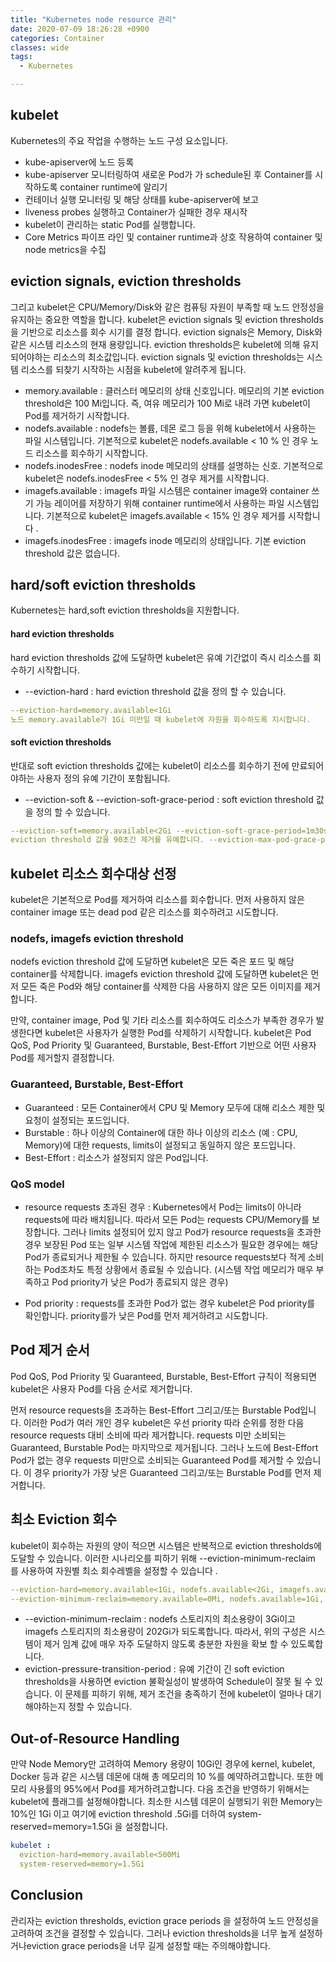 ```yaml
---
title: "Kubernetes node resource 관리"
date: 2020-07-09 18:26:28 +0900
categories: Container
classes: wide
tags:
  - Kubernetes

---
```

## kubelet 
Kubernetes의 주요 작업을 수행하는 노드 구성 요소입니다. 

  * kube-apiserver에 노드 등록
  * kube-apiserver 모니터링하여 새로운 Pod가 가 schedule된 후 Container를 시작하도록 container runtime에 알리기
  * 컨테이너 실행 모니터링 및 해당 상태를 kube-apiserver에 보고
  * liveness probes 실행하고 Container가 실패한 경우 재시작
  * kubelet이 관리하는 static Pod를 실행합니다.
  * Core Metrics 파이프 라인 및 container runtime과 상호 작용하여 container 및 node metrics을 수집

## eviction signals, eviction thresholds
그리고 kubelet은 CPU/Memory/Disk와 같은 컴퓨팅 자원이 부족할 때 노드 안정성을 유지하는 중요한 역할을 합니다. 
kubelet은 eviction signals 및 eviction thresholds을 기반으로 리소스를 회수 시기를 결정 합니다. 
eviction signals은 Memory, Disk와 같은 시스템 리소스의 현재 용량입니다.
eviction thresholds은 kubelet에 의해 유지되어야하는 리소스의 최소값입니다.
eviction signals 및 eviction thresholds는 시스템 리소스를 되찾기 시작하는 시점을 kubelet에 알려주게 됩니다.

  * memory.available : 클러스터 메모리의 상태 신호입니다. 메모리의 기본 eviction threshold은 100 Mi입니다. 즉, 여유 메모리가 100 Mi로 내려 가면 kubelet이 Pod를 제거하기 시작합니다.
  * nodefs.available : nodefs는 볼륨, 데몬 로그 등을 위해 kubelet에서 사용하는 파일 시스템입니다. 기본적으로 kubelet은 nodefs.available < 10 % 인 경우 노드 리소스를 회수하기 시작합니다.
  * nodefs.inodesFree : nodefs inode 메모리의 상태를 설명하는 신호. 기본적으로 kubelet은 nodefs.inodesFree < 5% 인 경우 제거를 시작합니다.
  * imagefs.available : imagefs 파일 시스템은 container image와 container 쓰기 가능 레이어를 저장하기 위해 container runtime에서 사용하는 파일 시스템입니다. 기본적으로 kubelet은 imagefs.available < 15% 인 경우 제거를 시작합니다 .
  * imagefs.inodesFree : imagefs inode 메모리의 상태입니다. 기본 eviction threshold 값은  없습니다.

## hard/soft eviction thresholds
Kubernetes는 hard,soft eviction thresholds을 지원합니다.

#### hard eviction thresholds
hard eviction thresholds 값에 도달하면 kubelet은 유예 기간없이 즉시 리소스를 회수하기 시작합니다. 
  * --eviction-hard : hard eviction threshold 값을 정의 할 수 있습니다. 
  
```yaml
--eviction-hard=memory.available<1Gi
노드 memory.available가 1Gi 미만일 때 kubelet에 자원을 회수하도록 지시합니다.
```

#### soft eviction thresholds
반대로 soft eviction thresholds 값에는 kubelet이 리소스를 회수하기 전에 만료되어야하는 사용자 정의 유예 기간이 포함됩니다.
  * --eviction-soft & --eviction-soft-grace-period : soft eviction threshold 값을 정의 할 수 있습니다. 

```yaml
--eviction-soft=memory.available<2Gi --eviction-soft-grace-period=1m30s 
eviction threshold 값을 90초간 제거를 유예합니다. --eviction-max-pod-grace-periodin 으로 허용되는 최대 유예 기간을 지정할 수도 있습니다.
```


## kubelet 리소스 회수대상 선정
kubelet은 기본적으로 Pod를 제거하여 리소스를 회수합니다. 먼저 사용하지 않은 container image 또는 dead pod 같은 리소스를 회수하려고 시도합니다.

### nodefs, imagefs eviction threshold 
nodefs eviction threshold 값에 도달하면 kubelet은 모든 죽은 포드 및 해당 container를 삭제합니다. 
imagefs eviction threshold 값에 도달하면 kubelet은 먼저 모든 죽은 Pod와 해당 container를 삭제한 다음 사용하지 않은 모든 이미지를 제거합니다.

만약, container image, Pod 및 기타 리소스를 회수하여도 리소스가 부족한 경우가 발생한다면 kubelet은 사용자가 실행한 Pod를 삭제하기 시작합니다. 
kubelet은 Pod QoS, Pod Priority 및 Guaranteed, Burstable, Best-Effort 기반으로 어떤 사용자 Pod를 제거할지 결정합니다.

### Guaranteed, Burstable, Best-Effort
  * Guaranteed : 모든 Container에서 CPU 및 Memory 모두에 대해 리소스 제한 및 요청이 설정되는 포드입니다.
  * Burstable : 하나 이상의 Container에 대한 하나 이상의 리소스 (예 : CPU, Memory)에 대한 requests, limits이 설정되고 동일하지 않은 포드입니다.
  * Best-Effort : 리소스가 설정되지 않은 Pod입니다.


### QoS model

  * resource requests 초과된 경우 : Kubernetes에서 Pod는 limits이 아니라 requests에 따라 배치됩니다. 따라서 모든 Pod는 requests CPU/Memory를 보장합니다. 그러나 limits 설정되어 있지 않고 Pod가 resource requests을 초과한 경우 보장된 Pod 또는 일부 시스템 작업에 제한된 리소스가 필요한 경우에는 해당 Pod가 종료되거나 제한될 수 있습니다. 하지만 resource requests보다 적게 소비하는 Pod조차도 특정 상황에서 종료될 수 있습니다. (시스템 작업 메모리가 매우 부족하고 Pod priority가 낮은 Pod가 종료되지 않은 경우)

  * Pod priority : requests를 초과한 Pod가 없는 경우 kubelet은 Pod priority를 확인합니다. priority를가 낮은 Pod를 먼저 제거하려고 시도합니다.


## Pod 제거 순서
Pod QoS, Pod Priority 및 Guaranteed, Burstable, Best-Effort 규칙이 적용되면 kubelet은 사용자 Pod를 다음 순서로 제거합니다.

먼저 resource requests을 초과하는 Best-Effort 그리고/또는 Burstable Pod입니다. 이러한 Pod가 여러 개인 경우 kubelet은 우선 priority 따라 순위를 정한 다음 resource requests 대비 소비에 따라 제거합니다.
requests 미만 소비되는 Guaranteed, Burstable Pod는 마지막으로 제거됩니다. 
그러나 노드에 Best-Effort Pod가 없는 경우 requests 미만으로 소비되는 Guaranteed Pod를 제거할 수 있습니다. 이 경우 priority가 가장 낮은 Guaranteed 그리고/또는 Burstable Pod를 먼저 제거합니다.


## 최소 Eviction 회수
kubelet이 회수하는 자원의 양이 적으면 시스템은 반복적으로 eviction thresholds에 도달할 수 있습니다. 
이러한 시나리오를 피하기 위해 --eviction-minimum-reclaim 를 사용하여 자원별 최소 회수레벨을 설정할 수 있습니다 .

```yaml
--eviction-hard=memory.available<1Gi, nodefs.available<2Gi, imagefs.available<200Gi
--eviction-minimum-reclaim=memory.available=0Mi, nodefs.available=1Gi, imagefs.available=2Gi
```

  * --eviction-minimum-reclaim : nodefs 스토리지의 최소​용량이 3Gi이고 imagefs  스토리지의 최소​​용량이 202Gi가 되도록합니다. 따라서, 위의 구성은 시스템이 제거 임계 값에 매우 자주 도달하지 않도록 충분한 자원을 확보 할 수 있도록합니다.
  * eviction-pressure-transition-period : 유예 기간이 긴 soft eviction thresholds을 사용하면 eviction 불확실성이 발생하여 Schedule이 잘못 될 수 있습니다. 이 문제를 피하기 위해, 제거 조건을 충족하기 전에 kubelet이 얼마나 대기해야하는지 정할 수 있습니다.


## Out-of-Resource Handling
만약 Node Memory만 고려하여 Memory 용량이 10Gi인 경우에 kernel, kubelet, Docker 등과 같은 시스템 데몬에 대해 총 메모리의 10 %를 예약하려고합니다. 또한 메모리 사용률의 95%에서 Pod를 제거하려고합니다.
다음 조건을 반영하기 위해서는 kubelet에 플래그를 설정해야합니다.
최소한 시스템 데몬이 실행되기 위한 Memory는 10%인 1Gi 이고 여기에 eviction threshold .5Gi를 더하여 system-reserved=memory=1.5Gi 을 설정합니다.
```yaml
kubelet : 
  eviction-hard=memory.available<500Mi 
  system-reserved=memory=1.5Gi
```

## Conclusion
관리자는 eviction thresholds, eviction grace periods 을 설정하여 노드 안정성을 고려하여 조건을 결정할 수 있습니다. 
그러나 eviction thresholds을 너무 높게 설정하거나eviction grace periods을 너무 길게 설정할 때는 주의해야합니다.